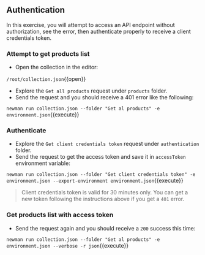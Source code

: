 ## Authentication

In this exercise, you will attempt to access an API endpoint without authorization, see the error, then authenticate properly to receive a client credentials token. 

### Attempt to get products list

* Open the collection in the editor:

`/root/collection.json`{{open}}

* Explore the `Get all products` request under `products` folder.
* Send the request and you should receive a 401 error like the following: 

`newman run collection.json --folder "Get al products" -e environment.json`{{execute}}

### Authenticate

* Explore the `Get client credentials token` request under `authentication` folder.
* Send the request to get the access token and save it in `accessToken` environment variable:

`newman run collection.json --folder "Get client credentials token" -e environment.json --export-environment environment.json`{{execute}}

> Client credentials token is valid for 30 minutes only. You can get a new token following the instructions above if you get a `401` error.

### Get products list with access token

* Send the request again and you should receive a `200` success this time: 

`newman run collection.json --folder "Get al products" -e environment.json --verbose -r json`{{execute}}
